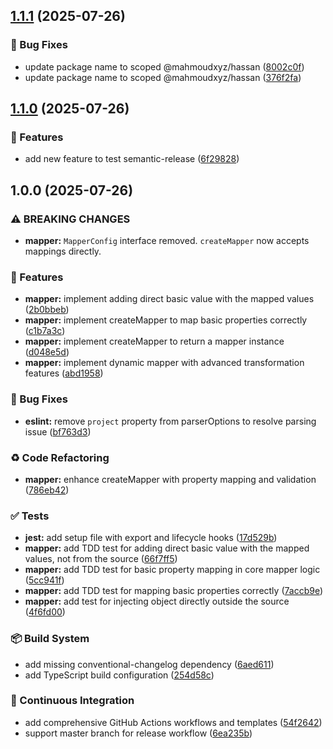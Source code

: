 ## [1.1.1](https://github.com/mahmoudxyz/hassan/compare/v1.1.0...v1.1.1) (2025-07-26)

### 🐛 Bug Fixes

* update package name to scoped @mahmoudxyz/hassan ([8002c0f](https://github.com/mahmoudxyz/hassan/commit/8002c0fb7631b6131703db3ccff29f095654d4f9))
* update package name to scoped @mahmoudxyz/hassan ([376f2fa](https://github.com/mahmoudxyz/hassan/commit/376f2fa404407518a5a20066c7e7ecd9a80e0150))

## [1.1.0](https://github.com/mahmoudxyz/hassan/compare/v1.0.0...v1.1.0) (2025-07-26)

### 🚀 Features

* add new feature to test semantic-release ([6f29828](https://github.com/mahmoudxyz/hassan/commit/6f298286a2d8d3a15b31e67eacdd09cb58610313))

## 1.0.0 (2025-07-26)

### ⚠ BREAKING CHANGES

* **mapper:** `MapperConfig` interface removed.
`createMapper` now accepts mappings directly.

### 🚀 Features

* **mapper:** implement adding direct basic value with the mapped values ([2b0bbeb](https://github.com/mahmoudxyz/hassan/commit/2b0bbeba2c2bafb30921089368d7ac3ff7843060))
* **mapper:** implement createMapper to map basic properties correctly ([c1b7a3c](https://github.com/mahmoudxyz/hassan/commit/c1b7a3c9bcbbf5bcd7b515e722da045cf8cddacc))
* **mapper:** implement createMapper to return a mapper instance ([d048e5d](https://github.com/mahmoudxyz/hassan/commit/d048e5d30bff93237960bc1f10221c2274b22443))
* **mapper:** implement dynamic mapper with advanced transformation features ([abd1958](https://github.com/mahmoudxyz/hassan/commit/abd1958824449537d84cb7fa567131f4876f7cfd))

### 🐛 Bug Fixes

* **eslint:** remove `project` property from parserOptions to resolve parsing issue ([bf763d3](https://github.com/mahmoudxyz/hassan/commit/bf763d3a5980502e95bae8cee72b05f9af08d35f))

### ♻️ Code Refactoring

* **mapper:** enhance createMapper with property mapping and validation ([786eb42](https://github.com/mahmoudxyz/hassan/commit/786eb428670f7c6cc4518215a663ac13f16a2d8d))

### ✅ Tests

* **jest:** add setup file with export and lifecycle hooks ([17d529b](https://github.com/mahmoudxyz/hassan/commit/17d529baadefe677b83312c63b02132c0ef05ce5))
* **mapper:** add TDD test for adding direct basic value with the mapped values, not from the source ([66f7ff5](https://github.com/mahmoudxyz/hassan/commit/66f7ff5c59c865efa7d59cb838fdee0dcc742de8))
* **mapper:** add TDD test for basic property mapping in core mapper logic ([5cc941f](https://github.com/mahmoudxyz/hassan/commit/5cc941f637187d1ed06d65357821b5cdba1eb608))
* **mapper:** add TDD test for mapping basic properties correctly ([7accb9e](https://github.com/mahmoudxyz/hassan/commit/7accb9e8a7873f1f366a6aebe1fabb1caa8e0535))
* **mapper:** add test for injecting object directly outside the source ([4f6fd00](https://github.com/mahmoudxyz/hassan/commit/4f6fd00d3112b5af0a32156633a88fb3dcf4b53f))

### 📦 Build System

* add missing conventional-changelog dependency ([6aed611](https://github.com/mahmoudxyz/hassan/commit/6aed61178f2a93dc082f61bf63dca64785d3f210))
* add TypeScript build configuration ([254d58c](https://github.com/mahmoudxyz/hassan/commit/254d58c6f444ef2a2fa2aac2e8451199b8e9c6b8))

### 🔄 Continuous Integration

* add comprehensive GitHub Actions workflows and templates ([54f2642](https://github.com/mahmoudxyz/hassan/commit/54f264253fd5ae57836120b29f7e09d2e7f12c6d))
* support master branch for release workflow ([6ea235b](https://github.com/mahmoudxyz/hassan/commit/6ea235b4e330f2d6b518ab8c9fc56fcb7bae652c))
